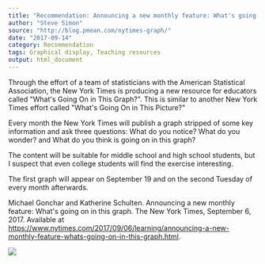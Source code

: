 ```yaml
---
title: "Recommendation: Announcing a new monthly feature: What's going on in this graph"
author: "Steve Simon"
source: "http://blog.pmean.com/nytimes-graph/"
date: "2017-09-14"
category: Recommendation
tags: Graphical display, Teaching resources
output: html_document
---
```


Through the effort of a team of statisticians with the American
Statistical Association, the New York Times is producing a new resource
for educators called "What's Going On in This Graph?". This is similar
to another New York Times effort called "What's Going On in This
Picture?"

Every month the New York Times will publish a graph stripped of some key
information and ask three questions: What do you notice? What do you
wonder? and What do you think is going on in this graph?

The content will be suitable for middle school and high school students,
but I suspect that even college students will find the exercise
interesting.

The first graph will appear on September 19 and on the second Tuesday of
every month afterwards.

<!---More--->

Michael Gonchar and Katherine Schulten. Announcing a new monthly
feature: What's going on in this graph. The New York Times, September 6,
2017. Available at
<https://www.nytimes.com/2017/09/06/learning/announcing-a-new-monthly-feature-whats-going-on-in-this-graph.html>.

![](http://www.pmean.com/images/nytimes-graph01.png)





